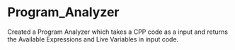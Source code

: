 # Program_Analyzer
Created a Program Analyzer which takes a CPP code as a input and returns the Available Expressions and Live Variables in input code.
